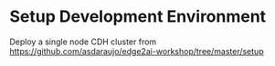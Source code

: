 # Setup Development Environment

Deploy a single node CDH cluster from https://github.com/asdaraujo/edge2ai-workshop/tree/master/setup
